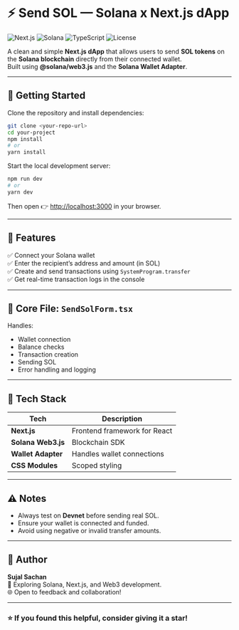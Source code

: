 # ⚡ Send SOL — Solana x Next.js dApp

![Next.js](https://img.shields.io/badge/Next.js-000000?style=for-the-badge&logo=next.js&logoColor=white)
![Solana](https://img.shields.io/badge/Solana-9945FF?style=for-the-badge&logo=solana&logoColor=white)
![TypeScript](https://img.shields.io/badge/TypeScript-007ACC?style=for-the-badge&logo=typescript&logoColor=white)
![License](https://img.shields.io/badge/license-MIT-green?style=for-the-badge)

A clean and simple **Next.js dApp** that allows users to send **SOL tokens** on the **Solana blockchain** directly from their connected wallet.  
Built using **@solana/web3.js** and the **Solana Wallet Adapter**.

---

## 🚀 Getting Started

Clone the repository and install dependencies:

```bash
git clone <your-repo-url>
cd your-project
npm install
# or
yarn install
```

Start the local development server:

```bash
npm run dev
# or
yarn dev
```

Then open 👉 [http://localhost:3000](http://localhost:3000) in your browser.

---

## 💸 Features

✅ Connect your Solana wallet  
✅ Enter the recipient’s address and amount (in SOL)  
✅ Create and send transactions using `SystemProgram.transfer`  
✅ Get real-time transaction logs in the console  

---

## 🧩 Core File: `SendSolForm.tsx`

Handles:
- Wallet connection  
- Balance checks  
- Transaction creation  
- Sending SOL  
- Error handling and logging  

---

## 🧰 Tech Stack

| Tech | Description |
|------|--------------|
| **Next.js** | Frontend framework for React |
| **Solana Web3.js** | Blockchain SDK |
| **Wallet Adapter** | Handles wallet connections |
| **CSS Modules** | Scoped styling |

---

## ⚠️ Notes

- Always test on **Devnet** before sending real SOL.  
- Ensure your wallet is connected and funded.  
- Avoid using negative or invalid transfer amounts.

---

## 👤 Author

**Sujal Sachan**  
💼 Exploring Solana, Next.js, and Web3 development.  
🌐 Open to feedback and collaboration!  

---

### ⭐ If you found this helpful, consider giving it a star!
